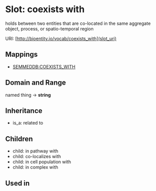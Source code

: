 # Slot: coexists with


holds between two entities that are co-located in the same aggregate object, process, or spatio-temporal region

URI: [http://bioentity.io/vocab/coexists_with](slot_uri)
## Mappings

 * [SEMMEDDB:COEXISTS_WITH](http://purl.obolibrary.org/obo/SEMMEDDB_COEXISTS_WITH)
## Domain and Range

named thing -> **string**
## Inheritance

 *  is_a: related to
## Children

 *  child: in pathway with
 *  child: co-localizes with
 *  child: in cell population with
 *  child: in complex with
## Used in

